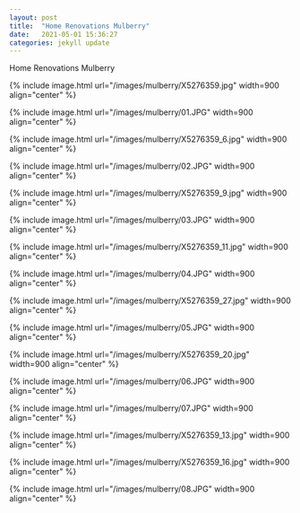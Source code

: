 ```yaml
---
layout: post
title:  "Home Renovations Mulberry"
date:   2021-05-01 15:36:27
categories: jekyll update
---
```


Home Renovations Mulberry

{% include image.html url="/images/mulberry/X5276359.jpg" width=900 align="center" %}

{% include image.html url="/images/mulberry/01.JPG" width=900 align="center" %}

{% include image.html url="/images/mulberry/X5276359_6.jpg" width=900 align="center" %}

{% include image.html url="/images/mulberry/02.JPG" width=900 align="center" %}

{% include image.html url="/images/mulberry/X5276359_9.jpg" width=900 align="center" %}

{% include image.html url="/images/mulberry/03.JPG" width=900 align="center" %}

{% include image.html url="/images/mulberry/X5276359_11.jpg" width=900 align="center" %}

{% include image.html url="/images/mulberry/04.JPG" width=900 align="center" %}

{% include image.html url="/images/mulberry/X5276359_27.jpg" width=900 align="center" %}

{% include image.html url="/images/mulberry/05.JPG" width=900 align="center" %}

{% include image.html url="/images/mulberry/X5276359_20.jpg" width=900 align="center" %}

{% include image.html url="/images/mulberry/06.JPG" width=900 align="center" %}

{% include image.html url="/images/mulberry/07.JPG" width=900 align="center" %}

{% include image.html url="/images/mulberry/X5276359_13.jpg" width=900 align="center" %}

{% include image.html url="/images/mulberry/X5276359_16.jpg" width=900 align="center" %}

{% include image.html url="/images/mulberry/08.JPG" width=900 align="center" %}



